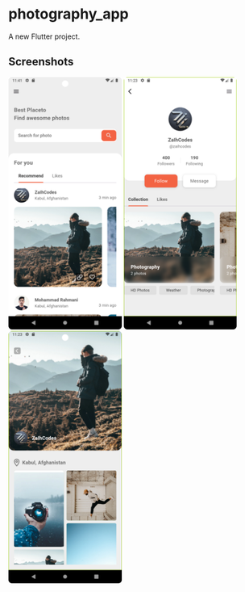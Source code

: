 # photography_app

A new Flutter project.

## Screenshots

<img alt="Home Screen" src="screenshots/Screenshot_1.png" height="500em" />   <img alt="User Profile Screen" src="screenshots/Screenshot_2.png" height="500em"/>   <img alt="User Profile Screen" src="screenshots/Screenshot_3.png" height="500em"/>
